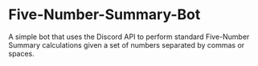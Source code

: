 # Five-Number-Summary-Bot

A simple bot that uses the Discord API to perform standard Five-Number Summary calculations given a set of numbers separated by commas or spaces.


